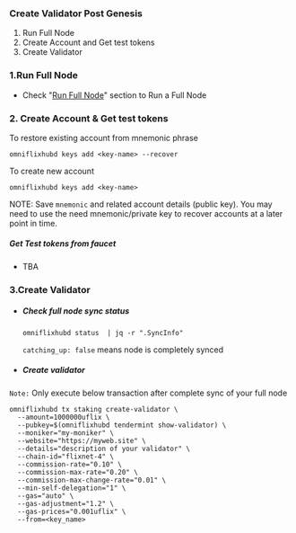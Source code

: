 ### Create Validator Post Genesis

1. Run Full Node
2. Create Account and Get test tokens
3. Create Validator


### 1.Run Full Node
  - Check "[Run Full Node](https://github.com/OmniFlix/docs/blob/main/guides/testnets/flixnet-3/run-full-node.md)" section to Run a Full Node

### 2. Create Account & Get test tokens 
To restore existing account from mnemonic phrase 
```
omniflixhubd keys add <key-name> --recover
```

To create new account
```
omniflixhubd keys add <key-name>
```

NOTE: Save `mnemonic` and related account details (public key). You may need to use the need mnemonic/private key to recover accounts at a later point in time.
##### Get Test tokens from faucet
 - TBA
 
### 3.Create Validator
 - ##### Check full node sync status
     
     `omniflixhubd status  | jq -r ".SyncInfo"` 

   `catching_up: false` means node is completely synced
 - ##### Create validator 
 `Note:`  Only execute below transaction after complete sync of your full node

```
omniflixhubd tx staking create-validator \
  --amount=1000000uflix \
  --pubkey=$(omniflixhubd tendermint show-validator) \
  --moniker="my-moniker" \
  --website="https://myweb.site" \
  --details="description of your validator" \
  --chain-id="flixnet-4" \
  --commission-rate="0.10" \
  --commission-max-rate="0.20" \
  --commission-max-change-rate="0.01" \
  --min-self-delegation="1" \
  --gas="auto" \
  --gas-adjustment="1.2" \
  --gas-prices="0.001uflix" \
  --from=<key_name>
```
